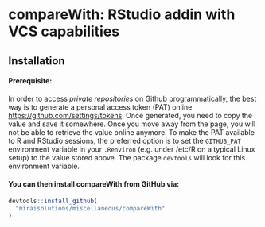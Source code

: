 <!-- README.md is generated from README.Rmd. Please edit that file -->
**compareWith**: RStudio addin with VCS capabilities
====================================================

Installation
------------

#### Prerequisite:

In order to access *private repositories* on Github programmatically, the best way is to generate a personal access token (PAT) online <https://github.com/settings/tokens>. Once generated, you need to copy the value and save it somewhere. Once you move away from the page, you will not be able to retrieve the value online anymore. To make the PAT available to R and RStudio sessions, the preferred option is to set the `GITHUB_PAT` environment variable in your `.Renviron` (e.g. under /etc/R on a typical Linux setup) to the value stored above. The package `devtools` will look for this environment variable.

#### You can then install **compareWith** from GitHub via:

``` r
devtools::install_github(
  "miraisolutions/miscellaneous/compareWith"
)
```
